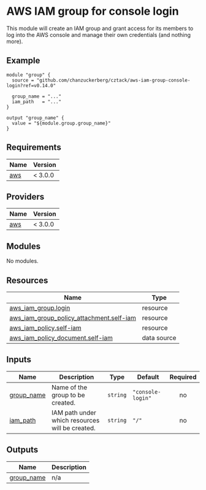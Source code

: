 # AWS IAM group for console login

This module will create an IAM group and grant access for its members to log into the AWS console and manage their own credentials (and nothing more).

## Example 

```hcl
module "group" {
  source = "github.com/chanzuckerberg/cztack/aws-iam-group-console-login?ref=v0.14.0"

  group_name = "..."
  iam_path   = "..."
}

output "group_name" {
  value = "${module.group.group_name}"
}
```

<!-- START -->
## Requirements

| Name | Version |
|------|---------|
| <a name="requirement_aws"></a> [aws](#requirement\_aws) | < 3.0.0 |

## Providers

| Name | Version |
|------|---------|
| <a name="provider_aws"></a> [aws](#provider\_aws) | < 3.0.0 |

## Modules

No modules.

## Resources

| Name | Type |
|------|------|
| [aws_iam_group.login](https://registry.terraform.io/providers/hashicorp/aws/latest/docs/resources/iam_group) | resource |
| [aws_iam_group_policy_attachment.self-iam](https://registry.terraform.io/providers/hashicorp/aws/latest/docs/resources/iam_group_policy_attachment) | resource |
| [aws_iam_policy.self-iam](https://registry.terraform.io/providers/hashicorp/aws/latest/docs/resources/iam_policy) | resource |
| [aws_iam_policy_document.self-iam](https://registry.terraform.io/providers/hashicorp/aws/latest/docs/data-sources/iam_policy_document) | data source |

## Inputs

| Name | Description | Type | Default | Required |
|------|-------------|------|---------|:--------:|
| <a name="input_group_name"></a> [group\_name](#input\_group\_name) | Name of the group to be created. | `string` | `"console-login"` | no |
| <a name="input_iam_path"></a> [iam\_path](#input\_iam\_path) | IAM path under which resources will be created. | `string` | `"/"` | no |

## Outputs

| Name | Description |
|------|-------------|
| <a name="output_group_name"></a> [group\_name](#output\_group\_name) | n/a |
<!-- END -->
